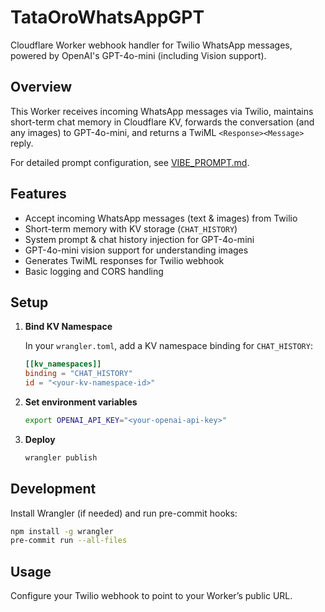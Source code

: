 # TataOroWhatsAppGPT

Cloudflare Worker webhook handler for Twilio WhatsApp messages, powered by OpenAI's GPT-4o-mini (including Vision support).

## Overview

This Worker receives incoming WhatsApp messages via Twilio, maintains short-term chat memory in Cloudflare KV, forwards the conversation (and any images) to GPT-4o-mini, and returns a TwiML `<Response><Message>` reply.

For detailed prompt configuration, see [VIBE_PROMPT.md](VIBE_PROMPT.md).

## Features

- Accept incoming WhatsApp messages (text & images) from Twilio
- Short-term memory with KV storage (`CHAT_HISTORY`)
- System prompt & chat history injection for GPT-4o-mini
- GPT-4o-mini vision support for understanding images
- Generates TwiML responses for Twilio webhook
- Basic logging and CORS handling

## Setup

1. **Bind KV Namespace**

   In your `wrangler.toml`, add a KV namespace binding for `CHAT_HISTORY`:

   ```toml
   [[kv_namespaces]]
   binding = "CHAT_HISTORY"
   id = "<your-kv-namespace-id>"
   ```

2. **Set environment variables**

   ```bash
   export OPENAI_API_KEY="<your-openai-api-key>"
   ```

3. **Deploy**

   ```bash
   wrangler publish
   ```

## Development

Install Wrangler (if needed) and run pre-commit hooks:

```bash
npm install -g wrangler
pre-commit run --all-files
``` 

## Usage

Configure your Twilio webhook to point to your Worker’s public URL.